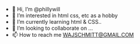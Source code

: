 - 👋 Hi, I’m @phillywill
- 👀 I’m interested in html css, etc as a hobby
- 🌱 I’m currently learning html & CSS..
- 💞️ I’m looking to collaborate on ...
- 📫 How to reach me WAJSCHMITT@GMAIL.COM

<!---
phillywill/phillywill is a ✨ special ✨ repository because its `README.md` (this file) appears on your GitHub profile.
You can click the Preview link to take a look at your changes.
--->
